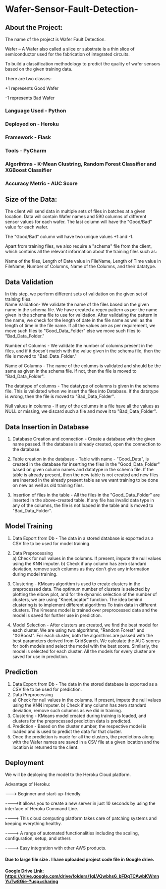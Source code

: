 # Wafer-Sensor-Fault-Detection-



## About the Project: 

The name of the project is Wafer Fault Detection. 

Wafer – A Wafer also called a slice or substrate is a thin slice of semiconductor used for the fabrication of integrated circuits. 

To build a classification methodology to predict the quality of wafer sensors based on the given training data. 

There are two classes: 

+1 represents Good Wafer 

-1 represents Bad Wafer 

### Language Used - Python
### Deployed on - Heroku
### Framework - Flask
### Tools - PyCharm
### Algorihtms - K-Mean Clustring, Random Forest Classifier and XGBoost Classifier
### Accuracy Metric - AUC Score


## Size of the Data: 

The client will send data in multiple sets of files in batches at a given location. Data will contain Wafer names and 590 columns of different sensor values for each wafer. The last column will have the "Good/Bad" value for each wafer. 

The "Good/Bad" column will have two unique values +1 and -1.   

Apart from training files, we also require a "schema" file from the client, which contains all the relevant information about the training files such as: 

Name of the files, Length of Date value in FileName, Length of Time value in FileName, Number of Columns, Name of the Columns, and their datatype. 

## Data Validation 

In this step, we perform different sets of validation on the given set of training files.  
 Name Validation- We validate the name of the files based on the given name in the schema file. We have created a regex pattern as per the name given in the schema file to use for validation. After validating the pattern in the name, we check for the length of date in the file name as well as the length of time in the file name. If all the values are as per requirement, we move such files to "Good_Data_Folder" else we move such files to "Bad_Data_Folder."

 Number of Columns - We validate the number of columns present in the files, and if it doesn't match with the value given in the schema file, then the file is moved to "Bad_Data_Folder."


 Name of Columns - The name of the columns is validated and should be the same as given in the schema file. If not, then the file is moved to "Bad_Data_Folder".

 The datatype of columns - The datatype of columns is given in the schema file. This is validated when we insert the files into Database. If the datatype is wrong, then the file is moved to "Bad_Data_Folder".


Null values in columns - If any of the columns in a file have all the values as NULL or missing, we discard such a file and move it to "Bad_Data_Folder".
 
## Data Insertion in Database
 
1) Database Creation and connection - Create a database with the given name passed. If the database is already created, open the connection to the database. 

2) Table creation in the database - Table with name - "Good_Data", is created in the database for inserting the files in the "Good_Data_Folder" based on given column names and datatype in the schema file. If the table is already present, then the new table is not created and new files are inserted in the already present table as we want training to be done on new as well as old training files.     

3) Insertion of files in the table - All the files in the "Good_Data_Folder" are inserted in the above-created table. If any file has invalid data type in any of the columns, the file is not loaded in the table and is moved to "Bad_Data_Folder".
   
## Model Training 
1) Data Export from Db - The data in a stored database is exported as a CSV file to be used for model training.

2) Data Preprocessing   
   a) Check for null values in the columns. If present, impute the null values using the KNN imputer.
   b) Check if any column has zero standard deviation, remove such columns as they don't give any information during model training.

3) Clustering - KMeans algorithm is used to create clusters in the preprocessed data. The optimum number of clusters is selected by plotting the elbow plot, and for the dynamic selection of the number of clusters, we are using "KneeLocator" function. The idea behind clustering is to implement different algorithms
   To train data in different clusters. The Kmeans model is trained over preprocessed data and the model is saved for further use in prediction.

4) Model Selection - After clusters are created, we find the best model for each cluster. We are using two algorithms, "Random Forest" and "XGBoost". For each cluster, both the algorithms are passed with the best parameters derived from GridSearch. We calculate the AUC scores for both models and select the model with the best score. Similarly, the model is selected for each cluster. All the models for every cluster are saved for use in prediction.

## Prediction 
 
1) Data Export from Db - The data in the stored database is exported as a CSV file to be used for prediction.
2) Data Preprocessing    
   a) Check for null values in the columns. If present, impute the null values using the KNN imputer.
   b) Check if any column has zero standard deviation, remove such columns as we did in training.
3) Clustering - KMeans model created during training is loaded, and clusters for the preprocessed prediction data is predicted.
4) Prediction - Based on the cluster number, the respective model is loaded and is used to predict the data for that cluster.
5) Once the prediction is made for all the clusters, the predictions along with the Wafer names are saved in a CSV file at a given location and the location is returned to the client.

   
## Deployment

We will be deploying the model to the Heroku Cloud platform. 

Advantage of Heroku: 

---> Beginner and start-up-friendly 

---->It allows you to create a new server in just 10 seconds by using the interface of Heroku Command Line. 

----> This cloud computing platform takes care of patching systems and keeping everything healthy. 

----> A range of automated functionalities including the scaling, configuration, setup, and others 

----> Easy integration with other AWS products. 

#### Due to large file size . I have uploaded project code file in Google drive.

#### Google Drive Link: https://drive.google.com/drive/folders/1gLVQwbhs6_bFDqTCAwbKWmnYuTw8Gie-?usp=sharing

   
   
   
   
